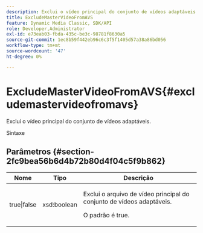 ```yaml
---
description: Exclui o vídeo principal do conjunto de vídeos adaptáveis.
title: ExcludeMasterVideoFromAVS
feature: Dynamic Media Classic, SDK/API
role: Developer,Administrator
exl-id: e73eab03-fbda-435c-be3c-98781f8630a5
source-git-commit: 1ec8b59f442eb96c6c3f5f1405d57a38a86bd056
workflow-type: tm+mt
source-wordcount: '47'
ht-degree: 0%

---
```


# ExcludeMasterVideoFromAVS{#excludemastervideofromavs}

Exclui o vídeo principal do conjunto de vídeos adaptáveis.

Sintaxe

## Parâmetros {#section-2fc9bea56b6d4b72b80d4f04c5f9b862}

<table id="table_04100BB8ABD84EF68B0A7CE3AD946414"> 
 <thead> 
  <tr> 
   <th colname="col1" class="entry"> Nome </th> 
   <th colname="col2" class="entry"> Tipo </th> 
   <th colname="col3" class="entry"> Descrição </th> 
  </tr> 
 </thead>
 <tbody> 
  <tr> 
   <td colname="col1"> <span class="codeph"> true|false</span> </td> 
   <td colname="col2"> <span class="codeph"> xsd:boolean</span> </td> 
   <td colname="col3"> <p>Exclui o arquivo de vídeo principal do conjunto de vídeos adaptáveis. </p> <p>O padrão é true. </p> </td> 
  </tr> 
 </tbody> 
</table>
